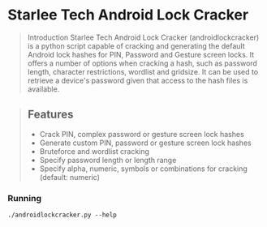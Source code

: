 # Starlee Tech Android Lock Cracker

> Introduction
Starlee Tech Android Lock Cracker (androidlockcracker) is a python script capable of cracking and generating the default Android lock hashes for PIN, Password and Gesture screen locks. It offers a number of options when cracking a hash, such as password length, character restrictions, wordlist and gridsize. It can be used to retrieve a device's password given that access to the hash files is available.

> ## Features
> - Crack PIN, complex password or gesture screen lock hashes
> - Generate custom PIN, password or gesture screen lock hashes
> - Bruteforce and wordlist cracking
> - Specify password length or length range
> - Specify alpha, numeric, symbols or combinations for cracking (default: numeric)

### Running
`./androidlockcracker.py --help`